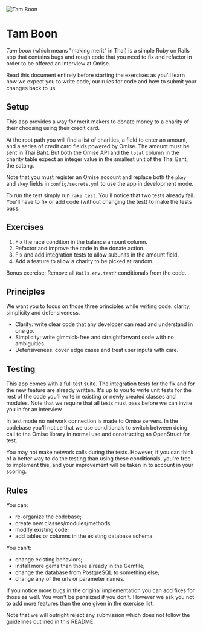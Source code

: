 ![Tam Boon](https://cdn.omise.co/assets/tamboon.jpg)

# Tam Boon

_Tam boon_ (which means "making merit" in Thai) is a simple Ruby on Rails
app that contains bugs and rough code that you need to fix and refactor
in order to be offered an interview at Omise.

Read this document entirely before starting the exercises as you'll learn how
we expect you to write code, our rules for code and how to submit your changes
back to us.

## Setup

This app provides a way for merit makers to donate money to a charity of their
choosing using their credit card.

At the root path you will find a list of charities, a field to enter an amount,
and a series of credit card fields powered by Omise. The amount must be sent in
Thai Baht. But both the Omise API and the `total` column in the charity
table expect an integer value in the smallest unit of the Thai Baht, the
satang.

Note that you must register an Omise account and replace both the `pkey`
and `skey` fields in `config/secrets.yml` to use the app in development
mode.

To run the test simply run `rake test`. You'll notice that two tests already
fail. You'll have to fix or add code (without changing the test) to make
the tests pass.

## Exercises

  1. Fix the race condition in the balance amount column.
  2. Refactor and improve the code in the donate action.
  3. Fix and add integration tests to allow subunits in the amount field.
  4. Add a feature to allow a charity to be picked at random.

Bonus exercise: Remove all `Rails.env.test?` conditionals from the code.

## Principles

We want you to focus on those three principles while writing code:
clarity, simplicity and defensiveness.

* Clarity: write clear code that any developer can read and understand
  in one go.
* Simplicity: write gimmick-free and straightforward code with no ambiguities.
* Defensiveness: cover edge cases and treat user inputs with care.

## Testing

This app comes with a full test suite. The integration tests for the fix and
for the new feature are already written. It's up to you to write unit tests for
the rest of the code you'll write in existing or newly created classes and
modules. Note that we require that all tests must pass before we can invite you
in for an interview.

In test mode no network connection is made to Omise servers. In the
codebase you'll notice that we use conditionals to switch between doing
call to the Omise library in normal use and constructing an OpenStruct
for test.

You may not make network calls during the tests. However, if you can
think of a better way to do the testing than using these conditionals,
you're free to implement this, and your improvement will be taken in
to account in your scoring.

## Rules

You can:

  - re-organize the codebase;
  - create new classes/modules/methods;
  - modify existing code;
  - add tables or columns in the existing database schema.

You can't:

  - change existing behaviors;
  - install more gems than those already in the Gemfile;
  - change the database from PostgreSQL to something else;
  - change any of the urls or parameter names.

If you notice more bugs in the original implementation you can add fixes for
those as well. You won't be penalized if you don't. However we ask you not
to add more features than the one given in the exercise list.

Note that we will outright reject any submission which does not follow the
guidelines outlined in this README.
